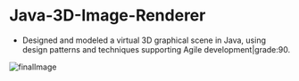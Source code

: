 # Java-3D-Image-Renderer
- Designed and modeled a virtual 3D graphical scene in Java, using design patterns and techniques supporting Agile development|grade:90. 

![finalImage](https://user-images.githubusercontent.com/45630158/137957867-339660d2-0f8e-4973-bb4e-948f6d28f3a0.jpg)
 

